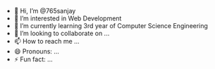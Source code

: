 - 👋 Hi, I’m @765sanjay
- 👀 I’m interested in Web Development
- 🌱 I’m currently learning 3rd year of Computer Science Engineering
- 💞️ I’m looking to collaborate on ...
- 📫 How to reach me ...
- 😄 Pronouns: ...
- ⚡ Fun fact: ...

<!---
765sanjay/765sanjay is a ✨ special ✨ repository because its `README.md` (this file) appears on your GitHub profile.
You can click the Preview link to take a look at your changes.
--->
